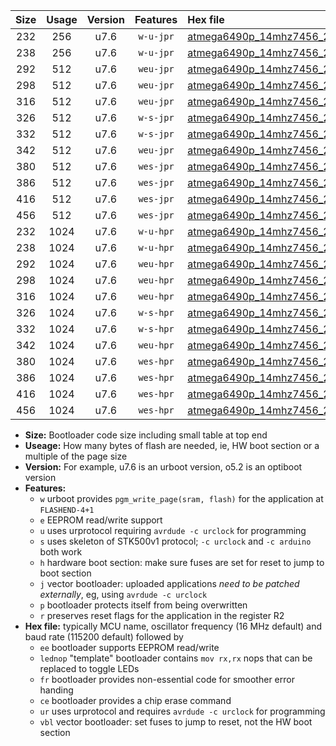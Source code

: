 |Size|Usage|Version|Features|Hex file|
|:-:|:-:|:-:|:-:|:--|
|232|256|u7.6|`w-u-jpr`|[atmega6490p_14mhz7456_230400bps_ur_vbl.hex](https://raw.githubusercontent.com/stefanrueger/urboot/main//atmega6490p_14mhz7456_230400bps_ur_vbl.hex)|
|238|256|u7.6|`w-u-jpr`|[atmega6490p_14mhz7456_230400bps_lednop_ur_vbl.hex](https://raw.githubusercontent.com/stefanrueger/urboot/main//atmega6490p_14mhz7456_230400bps_lednop_ur_vbl.hex)|
|292|512|u7.6|`weu-jpr`|[atmega6490p_14mhz7456_230400bps_ee_ur_vbl.hex](https://raw.githubusercontent.com/stefanrueger/urboot/main//atmega6490p_14mhz7456_230400bps_ee_ur_vbl.hex)|
|298|512|u7.6|`weu-jpr`|[atmega6490p_14mhz7456_230400bps_ee_lednop_ur_vbl.hex](https://raw.githubusercontent.com/stefanrueger/urboot/main//atmega6490p_14mhz7456_230400bps_ee_lednop_ur_vbl.hex)|
|316|512|u7.6|`weu-jpr`|[atmega6490p_14mhz7456_230400bps_ee_lednop_fr_ur_vbl.hex](https://raw.githubusercontent.com/stefanrueger/urboot/main//atmega6490p_14mhz7456_230400bps_ee_lednop_fr_ur_vbl.hex)|
|326|512|u7.6|`w-s-jpr`|[atmega6490p_14mhz7456_230400bps_vbl.hex](https://raw.githubusercontent.com/stefanrueger/urboot/main//atmega6490p_14mhz7456_230400bps_vbl.hex)|
|332|512|u7.6|`w-s-jpr`|[atmega6490p_14mhz7456_230400bps_lednop_vbl.hex](https://raw.githubusercontent.com/stefanrueger/urboot/main//atmega6490p_14mhz7456_230400bps_lednop_vbl.hex)|
|342|512|u7.6|`weu-jpr`|[atmega6490p_14mhz7456_230400bps_ee_lednop_fr_ce_ur_vbl.hex](https://raw.githubusercontent.com/stefanrueger/urboot/main//atmega6490p_14mhz7456_230400bps_ee_lednop_fr_ce_ur_vbl.hex)|
|380|512|u7.6|`wes-jpr`|[atmega6490p_14mhz7456_230400bps_ee_vbl.hex](https://raw.githubusercontent.com/stefanrueger/urboot/main//atmega6490p_14mhz7456_230400bps_ee_vbl.hex)|
|386|512|u7.6|`wes-jpr`|[atmega6490p_14mhz7456_230400bps_ee_lednop_vbl.hex](https://raw.githubusercontent.com/stefanrueger/urboot/main//atmega6490p_14mhz7456_230400bps_ee_lednop_vbl.hex)|
|416|512|u7.6|`wes-jpr`|[atmega6490p_14mhz7456_230400bps_ee_lednop_fr_vbl.hex](https://raw.githubusercontent.com/stefanrueger/urboot/main//atmega6490p_14mhz7456_230400bps_ee_lednop_fr_vbl.hex)|
|456|512|u7.6|`wes-jpr`|[atmega6490p_14mhz7456_230400bps_ee_lednop_fr_ce_vbl.hex](https://raw.githubusercontent.com/stefanrueger/urboot/main//atmega6490p_14mhz7456_230400bps_ee_lednop_fr_ce_vbl.hex)|
|232|1024|u7.6|`w-u-hpr`|[atmega6490p_14mhz7456_230400bps_ur.hex](https://raw.githubusercontent.com/stefanrueger/urboot/main//atmega6490p_14mhz7456_230400bps_ur.hex)|
|238|1024|u7.6|`w-u-hpr`|[atmega6490p_14mhz7456_230400bps_lednop_ur.hex](https://raw.githubusercontent.com/stefanrueger/urboot/main//atmega6490p_14mhz7456_230400bps_lednop_ur.hex)|
|292|1024|u7.6|`weu-hpr`|[atmega6490p_14mhz7456_230400bps_ee_ur.hex](https://raw.githubusercontent.com/stefanrueger/urboot/main//atmega6490p_14mhz7456_230400bps_ee_ur.hex)|
|298|1024|u7.6|`weu-hpr`|[atmega6490p_14mhz7456_230400bps_ee_lednop_ur.hex](https://raw.githubusercontent.com/stefanrueger/urboot/main//atmega6490p_14mhz7456_230400bps_ee_lednop_ur.hex)|
|316|1024|u7.6|`weu-hpr`|[atmega6490p_14mhz7456_230400bps_ee_lednop_fr_ur.hex](https://raw.githubusercontent.com/stefanrueger/urboot/main//atmega6490p_14mhz7456_230400bps_ee_lednop_fr_ur.hex)|
|326|1024|u7.6|`w-s-hpr`|[atmega6490p_14mhz7456_230400bps.hex](https://raw.githubusercontent.com/stefanrueger/urboot/main//atmega6490p_14mhz7456_230400bps.hex)|
|332|1024|u7.6|`w-s-hpr`|[atmega6490p_14mhz7456_230400bps_lednop.hex](https://raw.githubusercontent.com/stefanrueger/urboot/main//atmega6490p_14mhz7456_230400bps_lednop.hex)|
|342|1024|u7.6|`weu-hpr`|[atmega6490p_14mhz7456_230400bps_ee_lednop_fr_ce_ur.hex](https://raw.githubusercontent.com/stefanrueger/urboot/main//atmega6490p_14mhz7456_230400bps_ee_lednop_fr_ce_ur.hex)|
|380|1024|u7.6|`wes-hpr`|[atmega6490p_14mhz7456_230400bps_ee.hex](https://raw.githubusercontent.com/stefanrueger/urboot/main//atmega6490p_14mhz7456_230400bps_ee.hex)|
|386|1024|u7.6|`wes-hpr`|[atmega6490p_14mhz7456_230400bps_ee_lednop.hex](https://raw.githubusercontent.com/stefanrueger/urboot/main//atmega6490p_14mhz7456_230400bps_ee_lednop.hex)|
|416|1024|u7.6|`wes-hpr`|[atmega6490p_14mhz7456_230400bps_ee_lednop_fr.hex](https://raw.githubusercontent.com/stefanrueger/urboot/main//atmega6490p_14mhz7456_230400bps_ee_lednop_fr.hex)|
|456|1024|u7.6|`wes-hpr`|[atmega6490p_14mhz7456_230400bps_ee_lednop_fr_ce.hex](https://raw.githubusercontent.com/stefanrueger/urboot/main//atmega6490p_14mhz7456_230400bps_ee_lednop_fr_ce.hex)|

- **Size:** Bootloader code size including small table at top end
- **Useage:** How many bytes of flash are needed, ie, HW boot section or a multiple of the page size
- **Version:** For example, u7.6 is an urboot version, o5.2 is an optiboot version
- **Features:**
  + `w` urboot provides `pgm_write_page(sram, flash)` for the application at `FLASHEND-4+1`
  + `e` EEPROM read/write support
  + `u` uses urprotocol requiring `avrdude -c urclock` for programming
  + `s` uses skeleton of STK500v1 protocol; `-c urclock` and `-c arduino` both work
  + `h` hardware boot section: make sure fuses are set for reset to jump to boot section
  + `j` vector bootloader: uploaded applications *need to be patched externally*, eg, using `avrdude -c urclock`
  + `p` bootloader protects itself from being overwritten
  + `r` preserves reset flags for the application in the register R2
- **Hex file:** typically MCU name, oscillator frequency (16 MHz default) and baud rate (115200 default) followed by
  + `ee` bootloader supports EEPROM read/write
  + `lednop` "template" bootloader contains `mov rx,rx` nops that can be replaced to toggle LEDs
  + `fr` bootloader provides non-essential code for smoother error handing
  + `ce` bootloader provides a chip erase command
  + `ur` uses urprotocol and requires `avrdude -c urclock` for programming
  + `vbl` vector bootloader: set fuses to jump to reset, not the HW boot section
